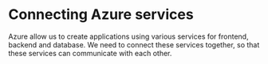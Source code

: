 # Connecting Azure services

Azure allow us to create applications using various services for frontend, backend and database. We need to connect these services together, so that these services can communicate with each other.

